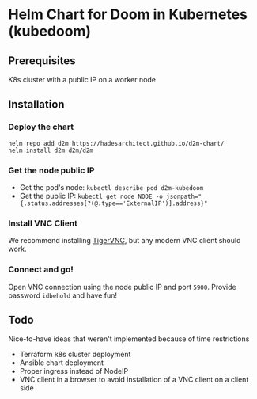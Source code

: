 # Helm Chart for Doom in Kubernetes (kubedoom)

## Prerequisites

K8s cluster with a public IP on a worker node

## Installation

### Deploy the chart
```
helm repo add d2m https://hadesarchitect.github.io/d2m-chart/
helm install d2m d2m/d2m
```

### Get the node public IP
- Get the pod's node: `kubectl describe pod d2m-kubedoom`
- Get the public IP: `kubectl get node NODE -o jsonpath="{.status.addresses[?(@.type=='ExternalIP')].address}"`

### Install VNC Client
We recommend installing [TigerVNC](https://tigervnc.org/), but any modern VNC client should work.

### Connect and go!
Open VNC connection using the node public IP and port `5900`. Provide password `idbehold` and have fun!


## Todo
Nice-to-have ideas that weren't implemented because of time restrictions
- Terraform k8s cluster deployment
- Ansible chart deployment
- Proper ingress instead of NodeIP
- VNC client in a browser to avoid installation of a VNC client on a client side